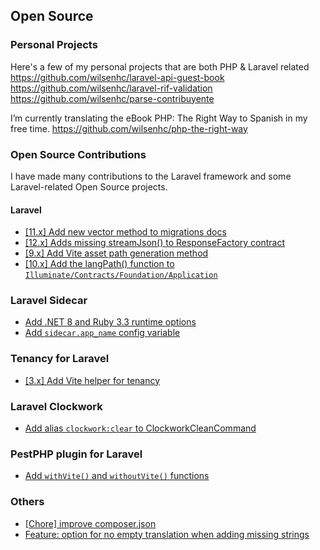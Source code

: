 ## Open Source

### Personal Projects

Here's a few of my personal projects that are both PHP & Laravel related
https://github.com/wilsenhc/laravel-api-guest-book
https://github.com/wilsenhc/laravel-rif-validation
https://github.com/wilsenhc/parse-contribuyente

I’m currently translating the eBook PHP: The Right Way to Spanish in my free time.
https://github.com/wilsenhc/php-the-right-way

### Open Source Contributions

I have made many contributions to the Laravel framework and some Laravel-related Open Source projects.

#### Laravel
- [[11.x] Add new vector method to migrations docs](https://github.com/laravel/docs/pull/10007)
- [[12.x] Adds missing streamJson() to ResponseFactory contract](https://github.com/laravel/framework/pull/51544)
- [[9.x] Add Vite asset path generation method](https://github.com/laravel/framework/pull/44037)
- [[10.x] Add the langPath() function to `Illuminate/Contracts/Foundation/Application`](https://github.com/laravel/framework/pull/40932)

### Laravel Sidecar
- [Add .NET 8 and Ruby 3.3 runtime options](https://github.com/aarondfrancis/sidecar/pull/145)
- [Add `sidecar.app_name` config variable](https://github.com/aarondfrancis/sidecar/pull/83)

### Tenancy for Laravel
- [[3.x] Add Vite helper for tenancy](https://github.com/archtechx/tenancy/pull/956)

### Laravel Clockwork
- [Add alias `clockwork:clear` to ClockworkCleanCommand](https://github.com/itsgoingd/clockwork/pull/688)

### PestPHP plugin for Laravel
- [Add `withVite()` and `withoutVite()` functions](https://github.com/pestphp/pest-plugin-laravel/pull/34)

### Others
- [[Chore] improve composer.json](https://github.com/alexjustesen/speedtest-tracker/pull/1746)
- [Feature: option for no empty translation when adding missing strings](https://github.com/Spittal/vue-i18n-extract/pull/165)
